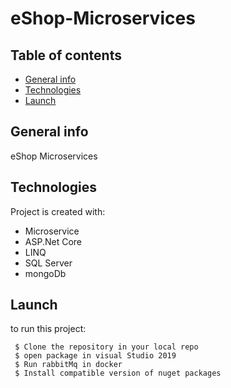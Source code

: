 # eShop-Microservices
## Table of contents
* [General info](#general-info)
* [Technologies](#technologies)
* [Launch](#Launch)

## General info
eShop Microservices
	
## Technologies
Project is created with:
 * Microservice
 * ASP.Net Core
 * LINQ
 * SQL Server
 * mongoDb
	
## Launch
to run this project:
```
 $ Clone the repository in your local repo
 $ open package in visual Studio 2019
 $ Run rabbitMq in docker
 $ Install compatible version of nuget packages
 
 
